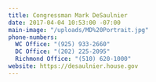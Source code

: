 ```yaml
---
title: Congressman Mark DeSaulnier
date: 2017-04-04 10:53:00 -07:00
main-image: "/uploads/MD%20Portrait.jpg"
phone-numbers:
  WC Office: "(925) 933-2660"
  DC Office: "(202) 225-2095"
  Richmond Office: "(510) 620-1000"
website: https://desaulnier.house.gov
---
```


